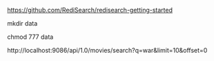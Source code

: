 https://github.com/RediSearch/redisearch-getting-started

mkdir data

chmod 777 data

http://localhost:9086/api/1.0/movies/search?q=war&limit=10&offset=0
